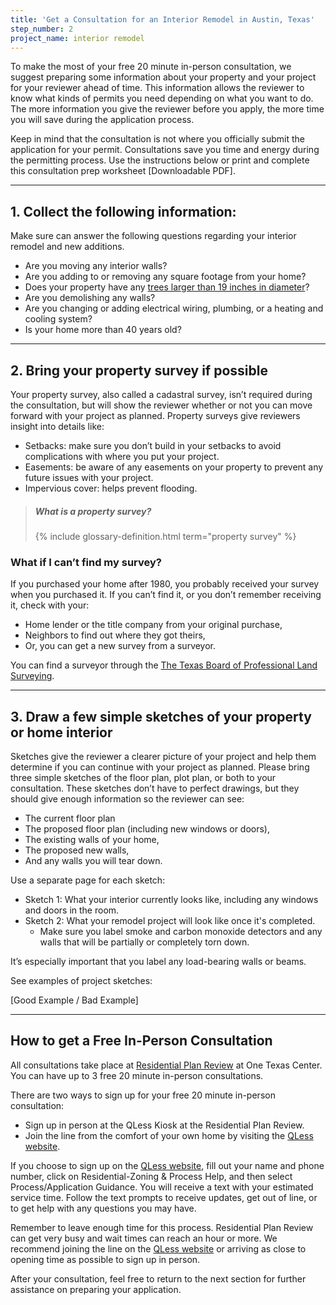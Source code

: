 ```yaml
---
title: 'Get a Consultation for an Interior Remodel in Austin, Texas'
step_number: 2
project_name: interior remodel
---
```



To make the most of your free 20 minute in-person consultation, we suggest preparing some information about your property and your project for your reviewer ahead of time. This information allows the reviewer to know what kinds of permits you need depending on what you want to do. The more information you give the reviewer before you apply, the more time you will save during the application process.

Keep in mind that the consultation is not where you officially submit the application for your permit. Consultations save you time and energy during the permitting process. Use the instructions below or print and complete this consultation prep worksheet [Downloadable PDF].

---

## 1. Collect the following information:

Make sure can answer the following questions regarding your interior remodel and new additions.

* Are you moving any interior walls?
* Are you adding to or removing any square footage from your home?
* Does your property have any [trees larger than 19 inches in diameter](/residential-toolkit/building-near-a-tree/)?
* Are you demolishing any walls?
* Are you changing or adding electrical wiring, plumbing, or a heating and cooling system?
* Is your home more than 40 years old?&nbsp;

---

## 2. Bring your property survey if possible

Your property survey, also called a cadastral survey, isn’t required during the consultation, but will show the reviewer whether or not you can move forward with your project as planned. Property surveys give reviewers insight into details like:

* Setbacks: make sure you don’t build in your setbacks to avoid complications with where you put your project.
* Easements: be aware of any easements on your property to prevent any future issues with your project.
* Impervious cover: helps prevent flooding.

> ##### What is a property survey?
>
> {% include glossary-definition.html term="property survey" %}

### What if I can’t find my survey?

If you purchased your home after 1980, you probably received your survey when you purchased it. If you can’t find it, or you don’t remember receiving it, check with your:

* Home lender or the title company from your original purchase,
* Neighbors to find out where they got theirs,
* Or, you can get a new survey from a surveyor.

You can find a surveyor through the [The Texas Board of Professional Land Surveying](http://txls.texas.gov).

---

## 3. Draw a few simple sketches of your property or home interior

Sketches give the reviewer a clearer picture of your project and help them determine if you can continue with your project as planned. Please bring three simple sketches of the floor plan, plot plan, or both to your consultation. These sketches don’t have to perfect drawings, but they should give enough information so the reviewer can see:

* The current floor plan
* The proposed floor plan (including new windows or doors),
* The existing walls of your home,
* The proposed new walls,
* And any walls you will tear down.

Use a separate page for each sketch:

* Sketch 1: What your interior currently looks like, including any windows and doors in the room.
* Sketch 2: What your remodel project will look like once it's completed.
  * Make sure you label smoke and carbon monoxide detectors and any walls that will be partially or completely torn down.

It’s especially important that you label any load-bearing walls or beams.

See examples of project sketches:

[Good Example / Bad Example]

---

## How to get a Free In-Person Consultation

All consultations take place at [Residential Plan Review](/contact/#residential-plan-review)&nbsp;at One Texas Center. You can have up to 3 free 20 minute in-person consultations.

There are two ways to sign up for your free 20 minute in-person consultation:

* Sign up in person at the QLess Kiosk at the Residential Plan Review.
* Join the line from the comfort of your own home by visiting the [QLess website](https://kiosk.qless.com/kiosk/app/home/19062?queues=63813,65072,64852,64862,66812).

If you choose to sign up on the [QLess website](https://kiosk.qless.com/kiosk/app/home/19062?queues=63813,65072,64852,64862,66812), fill out your name and phone number, click on Residential-Zoning & Process Help, and then select Process/Application Guidance. You will receive a text with your estimated service time. Follow the text prompts to receive updates, get out of line, or to get help with any questions you may have.

Remember to leave enough time for this process. Residential Plan Review can get very busy and wait times can reach an hour or more. We recommend joining the line on the [QLess website](https://kiosk.qless.com/kiosk/app/home/19062?queues=63813,65072,64852,64862,66812) or arriving as close to opening time as possible to sign up in person.

After your consultation, feel free to return to the next section for further assistance on preparing your application.